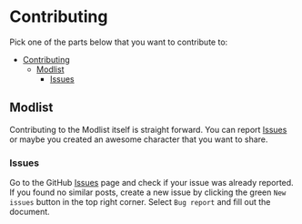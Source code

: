 # Contributing

Pick one of the parts below that you want to contribute to:

- [Contributing](#contributing)
  - [Modlist](#modlist)
    - [Issues](#issues)

## Modlist

Contributing to the Modlist itself is straight forward. You can report [Issues](#issues) or maybe you created an awesome character that you want to share.

### Issues

Go to the GitHub [Issues](https://github.com/Althro/Tinvaak2/issues) page and check if your issue was already reported. If you found no similar posts, create a new issue by clicking the green `New issues` button in the top right corner. Select `Bug report` and fill out the document.
